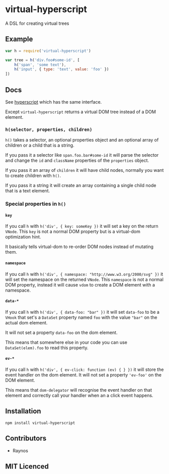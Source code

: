 # virtual-hyperscript

<!--
    [![build status][1]][2]
    [![NPM version][3]][4]
    [![Coverage Status][5]][6]
    [![gemnasium Dependency Status][7]][8]
    [![Davis Dependency status][9]][10]
-->

<!-- [![browser support][11]][12] -->

A DSL for creating virtual trees

## Example

```js
var h = require('virtual-hyperscript')

var tree = h('div.foo#some-id', [
    h('span', 'some text'),
    h('input', { type: 'text', value: 'foo' })
])
```

## Docs

See [hyperscript](https://github.com/dominictarr/hyperscript) which has the
  same interface.
  
Except `virtual-hyperscript` returns a virtual DOM tree instead of a DOM
  element.

### `h(selector, properties, children)`

`h()` takes a selector, an optional properties object and an
  optional array of children or a child that is a string.
  
If you pass it a selector like `span.foo.bar#some-id` it will
  parse the selector and change the `id` and `className`
  properties of the `properties` object.
  
If you pass it an array of `children` it will have child
  nodes, normally you want to create children with `h()`.
  
If you pass it a string it will create an array containing
  a single child node that is a text element.

### Special properties in `h()`

#### `key`

If you call `h` with `h('div', { key: someKey })` it will
  set a key on the return `VNode`. This `key` is not a normal
  DOM property but is a virtual-dom optimization hint.

It basically tells virtual-dom to re-order DOM nodes instead of
  mutating them.

#### `namespace`

If you call `h` with `h('div', { namespace: "http://www.w3.org/2000/svg" })`
  it will set the namespace on the returned `VNode`. This
  `namespace` is not a normal DOM property, instead it will
  cause `vdom` to create a DOM element with a namespace.

#### `data-*`

If you call `h` with `h('div', { data-foo: "bar" })` it will
  set `data-foo` to be a `VHook` that set's a `DataSet` property
  named `foo` with the value `"bar"` on the actual dom element.

It will not set a property `data-foo` on the dom element.

This means that somewhere else in your code you can use
  `DataSet(elem).foo` to read this property.

#### `ev-*`

If you call `h` with `h('div', { ev-click: function (ev) { } })` it
  will store the event handler on the dom element. It will not
  set a property `'ev-foo'` on the DOM element.

This means that `dom-delegator` will recognise the event handler
  on that element and correctly call your handler when an a click
  event happens.

## Installation

`npm install virtual-hyperscript`

## Contributors

 - Raynos

## MIT Licenced

  [1]: https://secure.travis-ci.org/Raynos/virtual-hyperscript.png
  [2]: https://travis-ci.org/Raynos/virtual-hyperscript
  [3]: https://badge.fury.io/js/virtual-hyperscript.png
  [4]: https://badge.fury.io/js/virtual-hyperscript
  [5]: https://coveralls.io/repos/Raynos/virtual-hyperscript/badge.png
  [6]: https://coveralls.io/r/Raynos/virtual-hyperscript
  [7]: https://gemnasium.com/Raynos/virtual-hyperscript.png
  [8]: https://gemnasium.com/Raynos/virtual-hyperscript
  [9]: https://david-dm.org/Raynos/virtual-hyperscript.png
  [10]: https://david-dm.org/Raynos/virtual-hyperscript
  [11]: https://ci.testling.com/Raynos/virtual-hyperscript.png
  [12]: https://ci.testling.com/Raynos/virtual-hyperscript
